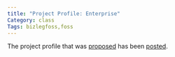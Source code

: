 ```yaml
---
title: "Project Profile: Enterprise"
Category: class
Tags: bizlegfoss,foss
---
```


The project profile that was [proposed][proposal] has been [posted][presentation].

[proposal]: {filename}/2015/03/05-profile-proposal-enterprise.md
[presentation]: http://msoucy.github.io/bizleg-profiles/profile0
